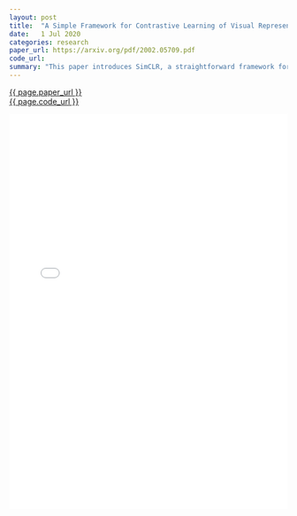 ```yaml
---
layout: post
title:  "A Simple Framework for Contrastive Learning of Visual Representations"
date:   1 Jul 2020
categories: research
paper_url: https://arxiv.org/pdf/2002.05709.pdf
code_url: 
summary: "This paper introduces SimCLR, a straightforward framework for contrastive learning of visual representations, simplifying recent algorithms without needing specialized architectures or a memory bank. It explores key framework components, finding that data augmentation composition, a learnable nonlinear transformation to the contrastive loss, and larger batch sizes with more training steps crucially enhance representation quality. SimCLR significantly surpasses previous self-supervised and semi-supervised learning methods on ImageNet. A linear classifier using SimCLR's self-supervised representations reaches 76.5% top-1 accuracy, a 7% improvement over the prior best and equal to supervised ResNet-50. With only 1% of labels, it achieves 85.8% top-5 accuracy, outdoing AlexNet with 100 times fewer labels."
---
```


<style>
.responsive-pdf-container {
    overflow: hidden;
    padding-top: 141.42%; /* 16:9 Aspect Ratio, adjust as needed */
    position: relative;
}

.responsive-pdf-container iframe {
    border: none;
    height: 100%;
    left: 0;
    position: absolute;
    top: 0;
    width: 100%;
}
</style>

<a href="{{ page.paper_url }}">{{ page.paper_url }}</a><br>
<a href="{{ page.code_url }}">{{ page.code_url }}</a>

<div class="responsive-pdf-container">
    <iframe src="{{ page.paper_url }}" style="border: none;"></iframe>
</div>